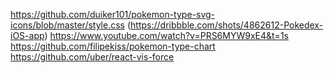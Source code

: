 https://github.com/duiker101/pokemon-type-svg-icons/blob/master/style.css (https://dribbble.com/shots/4862612-Pokedex-iOS-app)
https://www.youtube.com/watch?v=PRS6MYW9xE4&t=1s
https://github.com/filipekiss/pokemon-type-chart
https://github.com/uber/react-vis-force